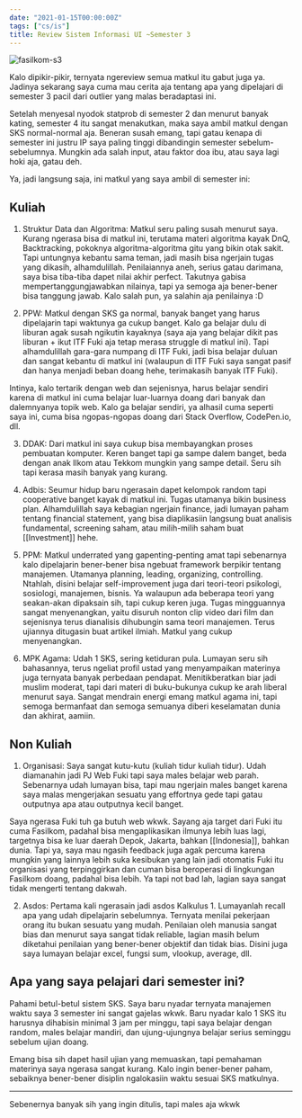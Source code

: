 ```yaml
---
date: "2021-01-15T00:00:00Z"
tags: ["cs/is"]
title: Review Sistem Informasi UI ~Semester 3
---
```


![fasilkom-s3](https://catatankemalasan.files.wordpress.com/2021/11/semester-3-sistem-informasi-ui.png)

Kalo dipikir-pikir, ternyata ngereview semua matkul itu gabut juga ya. Jadinya sekarang saya cuma mau cerita aja tentang apa yang dipelajari di semester 3 pacil dari outlier yang malas beradaptasi ini.

Setelah menyesal nyodok statprob di semester 2 dan menurut banyak kating, semester 4 itu sangat menakutkan, maka saya ambil matkul dengan SKS normal-normal aja. Beneran susah emang, tapi gatau kenapa di semester ini justru IP saya paling tinggi dibandingin semester sebelum-sebelumnya. Mungkin ada salah input, atau faktor doa ibu, atau saya lagi hoki aja, gatau deh.

Ya, jadi langsung saja, ini matkul yang saya ambil di semester ini:

## Kuliah

1. Struktur Data dan Algoritma: Matkul seru paling susah menurut saya. Kurang ngerasa bisa di matkul ini, terutama materi algoritma kayak DnQ, Backtracking, pokoknya algoritma-algoritma gitu yang bikin otak sakit. Tapi untungnya kebantu sama teman, jadi masih bisa ngerjain tugas yang dikasih, alhamdulillah. Penilaiannya aneh, serius gatau darimana, saya bisa tiba-tiba dapet nilai akhir perfect. Takutnya gabisa mempertanggungjawabkan nilainya, tapi ya semoga aja bener-bener bisa tanggung jawab. Kalo salah pun, ya salahin aja penilainya :D

2. PPW: Matkul dengan SKS ga normal, banyak banget yang harus dipelajarin tapi waktunya ga cukup banget. Kalo ga belajar dulu di liburan agak susah ngikutin kayaknya (saya aja yang belajar dikit pas liburan + ikut ITF Fuki aja tetap merasa struggle di matkul ini). Tapi alhamdulillah gara-gara numpang di ITF Fuki, jadi bisa belajar duluan dan sangat kebantu di matkul ini (walaupun di ITF Fuki saya sangat pasif dan hanya menjadi beban doang hehe, terimakasih banyak ITF Fuki).

Intinya, kalo tertarik dengan web dan sejenisnya, harus belajar sendiri karena di matkul ini cuma belajar luar-luarnya doang dari banyak dan dalemnyanya topik web. Kalo ga belajar sendiri, ya alhasil cuma seperti saya ini, cuma bisa ngopas-ngopas doang dari Stack Overflow, CodePen.io, dll.

3. DDAK: Dari matkul ini saya cukup bisa membayangkan proses pembuatan komputer. Keren banget tapi ga sampe dalem banget, beda dengan anak Ilkom atau Tekkom mungkin yang sampe detail. Seru sih tapi kerasa masih banyak yang kurang.

4. Adbis: Seumur hidup baru ngerasain dapet kelompok random tapi cooperative banget kayak di matkul ini. Tugas utamanya bikin business plan. Alhamdulillah saya kebagian ngerjain finance, jadi lumayan paham tentang financial statement, yang bisa diaplikasiin langsung buat analisis fundamental, screening saham, atau milih-milih saham buat [[Investment]] hehe.

5. PPM: Matkul underrated yang gapenting-penting amat tapi sebenarnya kalo dipelajarin bener-bener bisa ngebuat framework berpikir tentang manajemen. Utamanya planning, leading, organizing, controlling. Ntahlah, disini belajar self-improvement juga dari teori-teori psikologi, sosiologi, manajemen, bisnis. Ya walaupun ada beberapa teori yang seakan-akan dipaksain sih, tapi cukup keren juga. Tugas mingguannya sangat menyenangkan, yaitu disuruh nonton clip video dari film dan sejenisnya terus dianalisis dihubungin sama teori manajemen. Terus ujiannya ditugasin buat artikel ilmiah. Matkul yang cukup menyenangkan.

6. MPK Agama: Udah 1 SKS, sering ketiduran pula. Lumayan seru sih bahasannya, terus ngeliat profil ustad yang menyampaikan materinya juga ternyata banyak perbedaan pendapat. Menitikberatkan biar jadi muslim moderat, tapi dari materi di buku-bukunya cukup ke arah liberal menurut saya. Sangat mendrain energi emang matkul agama ini, tapi semoga bermanfaat dan semoga semuanya diberi keselamatan dunia dan akhirat, aamiin.

## Non Kuliah

1. Organisasi: Saya sangat kutu-kutu (kuliah tidur kuliah tidur). Udah diamanahin jadi PJ Web Fuki tapi saya males belajar web parah. Sebenarnya udah lumayan bisa, tapi mau ngerjain males banget karena saya malas mengerjakan sesuatu yang effortnya gede tapi gatau outputnya apa atau outputnya kecil banget.

Saya ngerasa Fuki tuh ga butuh web wkwk. Sayang aja target dari Fuki itu cuma Fasilkom, padahal bisa mengaplikasikan ilmunya lebih luas lagi, targetnya bisa ke luar daerah Depok, Jakarta, bahkan [[Indonesia]], bahkan dunia. Tapi ya, saya mau ngasih feedback juga agak percuma karena mungkin yang lainnya lebih suka kesibukan yang lain jadi otomatis Fuki itu organisasi yang terpinggirkan dan cuman bisa beroperasi di lingkungan Fasilkom doang, padahal bisa lebih. Ya tapi not bad lah, lagian saya sangat tidak mengerti tentang dakwah.

2. Asdos: Pertama kali ngerasain jadi asdos Kalkulus 1. Lumayanlah recall apa yang udah dipelajarin sebelumnya. Ternyata menilai pekerjaan orang itu bukan sesuatu yang mudah. Penilaian oleh manusia sangat bias dan menurut saya sangat tidak reliable, lagian masih belum diketahui penilaian yang bener-bener objektif dan tidak bias. Disini juga saya lumayan belajar excel, fungsi sum, vlookup, average, dll.

## Apa yang saya pelajari dari semester ini?

Pahami betul-betul sistem SKS. Saya baru nyadar ternyata manajemen waktu saya 3 semester ini sangat gajelas wkwk. Baru nyadar kalo 1 SKS itu harusnya dihabisin minimal 3 jam per minggu, tapi saya belajar dengan random, males belajar mandiri, dan ujung-ujungnya belajar serius seminggu sebelum ujian doang.

Emang bisa sih dapet hasil ujian yang memuaskan, tapi pemahaman materinya saya ngerasa sangat kurang. Kalo ingin bener-bener paham, sebaiknya bener-bener disiplin ngalokasiin waktu sesuai SKS matkulnya.

----
Sebenernya banyak sih yang ingin ditulis, tapi males aja wkwk